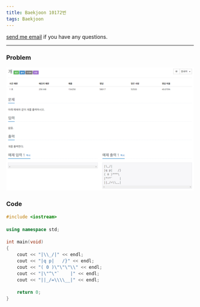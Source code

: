 ```yaml
---
title: Baekjoon 10172번
tags: Baekjoon
---
```


[send me email](mailto:jewel7492@gmail.com) if you have any questions.

<!--more-->

---
### Problem   
![그림1](/assets/Baekjoon/10172/1.PNG)  

### Code  
```cpp
#include <iostream> 

using namespace std;
 
int main(void)
{
    cout << "|\\_/|" << endl;
    cout << "|q p|   /}" << endl;
    cout << "( 0 )\"\"\"\\" << endl;
    cout << "|\"^\"`    |" << endl;
    cout << "||_/=\\\\__|" << endl;
    
    return 0;
}
```